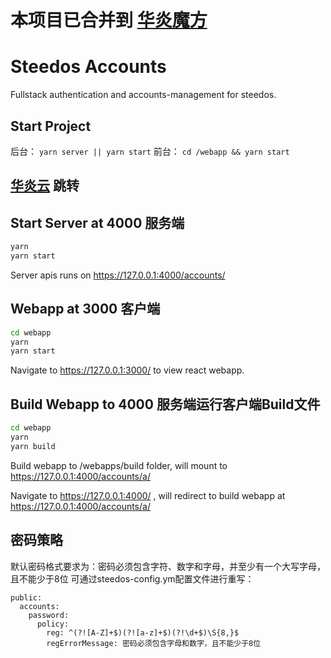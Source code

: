 # 本项目已合并到 [华炎魔方](https://github.com/steedos/steedos-platform/)

# Steedos Accounts

Fullstack authentication and accounts-management for steedos.

## Start Project

后台： `yarn server || yarn start`
前台： `cd /webapp && yarn start`

## [华炎云](https://us.steedos.com/) 跳转

## Start Server at 4000   服务端

```bash
yarn
yarn start
```

Server apis runs on https://127.0.0.1:4000/accounts/

## Webapp at 3000         客户端

```bash
cd webapp
yarn
yarn start
```

Navigate to https://127.0.0.1:3000/ to view react webapp.

## Build Webapp to 4000    服务端运行客户端Build文件

```bash
cd webapp
yarn
yarn build
```

Build webapp to /webapps/build folder, will mount to https://127.0.0.1:4000/accounts/a/

Navigate to https://127.0.0.1:4000/ , will redirect to build webapp at https://127.0.0.1:4000/accounts/a/

## 密码策略

默认密码格式要求为：密码必须包含字符、数字和字母，并至少有一个大写字母，且不能少于8位
可通过steedos-config.ym配置文件进行重写：

```
public:
  accounts:
    password:
      policy:
        reg: ^(?![A-Z]+$)(?![a-z]+$)(?!\d+$)\S{8,}$
        regErrorMessage: 密码必须包含字母和数字，且不能少于8位
```
